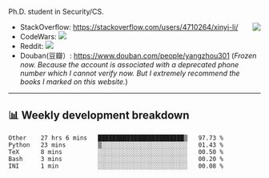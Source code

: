 Ph.D. student in Security/CS.

<img align="right" src="https://github-readme-stats.vercel.app/api?username=li-xin-yi&count_private=true&show_icons=true&hide_title=true&theme=tokyonight" />

- StackOverflow: https://stackoverflow.com/users/4710264/xinyi-li/
- CodeWars: [![](https://www.codewars.com/users/xy-li/badges/micro)](https://www.codewars.com/users/xy-li/)
- Reddit: [![](https://img.shields.io/reddit/user-karma/combined/xy-li?style=social)](https://www.reddit.com/user/xy-li/)
- Douban(豆瓣）: https://www.douban.com/people/yangzhou301  (*Frozen now. Because the account is associated with a deprecated phone number which I cannot verify now. But I extremely recommend the books I marked on this website.*)

---

## 📊 Weekly development breakdown

<!--START_SECTION:waka-->
```text
Other    27 hrs 6 mins   ████████████████████████▒   97.73 % 
Python   23 mins         ▒░░░░░░░░░░░░░░░░░░░░░░░░   01.43 % 
TeX      8 mins          ░░░░░░░░░░░░░░░░░░░░░░░░░   00.50 % 
Bash     3 mins          ░░░░░░░░░░░░░░░░░░░░░░░░░   00.20 % 
INI      1 min           ░░░░░░░░░░░░░░░░░░░░░░░░░   00.08 % 
```
<!--END_SECTION:waka-->
